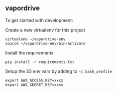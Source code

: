 ## vapordrive

To get started with development:

Create a new virtualenv for this project

    virtualenv ~/vapordrive-env
    source ~/vapordrive-env/bin/activate

Install the requirements

    pip install -r requirements.txt

Setup the S3 env vars by adding to ``~/.bash_profile``

    export AWS_ACCESS_KEY=xxxx
    export AWS_SECRET_KEY=xxxx
